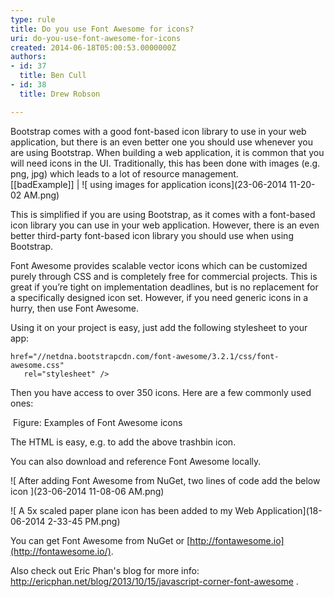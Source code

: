 ```yaml
---
type: rule
title: Do you use Font Awesome for icons?
uri: do-you-use-font-awesome-for-icons
created: 2014-06-18T05:00:53.0000000Z
authors:
- id: 37
  title: Ben Cull
- id: 38
  title: Drew Robson

---
```


​​​​​​​​​​Bootstrap comes with a good font-based icon library to use in your web application, but there is an even better one you should use whenever you are using Bootstrap.​   When building a web application, it is common that you will need icons in the UI. Traditionally, this has been done with images (e.g. png, jpg) which leads to a lot of resource management.  
[[badExample]]
| ![ using images for application icons](23-06-2014 11-20-02 AM.png) 

This is simplified if you are using Bootstrap, as it comes with a font-based icon library you can use in your web application. However, there is an even better third-party font-based icon library you should use when using Bootstrap.

Font Awesome provides scalable vector icons which can be customized purely through CSS and is completely free for commercial projects. This is great if you’re tight on implementation deadlines, but is no replacement for a specifically designed icon set. However, if you need generic icons in a hurry, then use Font Awesome.

Using it on your project is easy, just add the following stylesheet to your app:


```
href="//netdna.bootstrapcdn.com/font-awesome/3.2.1/css/font-awesome.css" 
   rel="stylesheet" />​
```


Then you have access to over 350 icons. Here are a few commonly used ones:

​​​
Figure: Examples of Font Awesome icons

The HTML is easy, e.g.  to add the above trashbin icon.

You can also download and reference Font Awesome locally.
 
![ After adding Font Awesome from NuGet, two lines of code add the below icon  ](23-06-2014 11-08-06 AM.png) 

![ A 5x scaled paper plane icon has been added to my Web Application](18-06-2014 2-33-45 PM.png)

You can get Font Awesome from NuGet or [http://fontawesome.io](http://fontawesome.io/).

Also check out Eric Phan's blog for more info: http://ericphan.net/blog/2013/10/15/javascript-corner-font-awesome .
